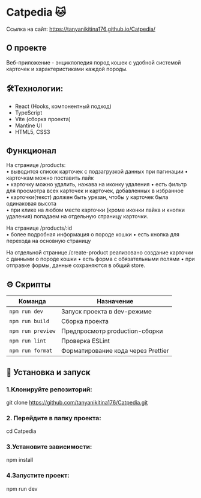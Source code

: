 # Catpedia 🐱
Ссылка на сайт: https://tanyanikitina176.github.io/Catpedia/
## О проекте

Веб-приложение - энциклопедия пород кошек с удобной системой карточек и характеристиками каждой породы.

## 🛠️Технологии:
- React (Hooks, компонентный подход)
- TypeScript
- Vite (сборка проекта)
- Mantine UI
- HTML5, CSS3

## Функционал
На странице /products:  
• выводится список карточек с подзагрузкой данных при пагинации
• карточкам можно поставить лайк  
• карточку можно удалить, нажава на иконку удаления
• есть фильтр для просмотра всех карточек и карточек, добавленных в избранное  
• карточки(текст) должен быть урезан, чтобы у карточек была одинаковая высота  
• при клике на любом месте карточки (кроме иконки лайка и кнопки удаления) попадаем на отдельную страницу карточки.

На странице /products/:id  
• более подробная информация о породе кошки
• есть кнопка для перехода на основную страницу 

На отдельной странице /create-product реализовано создание карточки с данными о породе кошки
• есть форма с обязательными полями
• при отправке формы, данные сохраняются в общий store. 

## ⚙️ Скрипты

| Команда           | Назначение                         |
| ----------------- | ---------------------------------- |
| `npm run dev`     | Запуск проекта в dev-режиме        |
| `npm run build`   | Сборка проекта                     |
| `npm run preview` | Предпросмотр production-сборки     |
| `npm run lint`    | Проверка ESLint                    |
| `npm run format`  | Форматирование кода через Prettier |

## 🚀 Установка и запуск
### 1.Клонируйте репозиторий:

git clone https://github.com/tanyanikitina176/Catpedia.git

### 2. Перейдите в папку проекта:

cd Catpedia

### 3.Установите зависимости:

npm install

### 4.Запустите проект:

npm run dev
